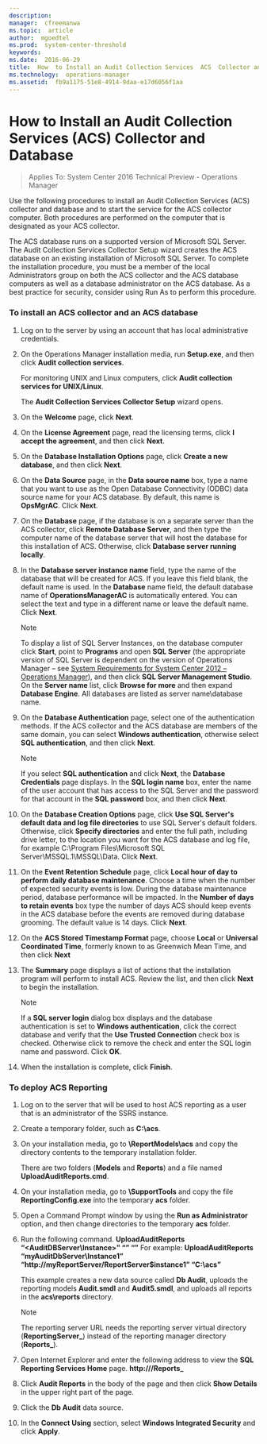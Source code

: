 ```yaml
---
description:  
manager:  cfreemanwa
ms.topic:  article
author:  mgoedtel
ms.prod:  system-center-threshold
keywords:  
ms.date:  2016-06-29
title:  How  to Install an Audit Collection Services  ACS  Collector and Database
ms.technology:  operations-manager
ms.assetid:  fb9a1175-51e8-4914-9daa-e17d6056f1aa
---
```




# How  to Install an Audit Collection Services (ACS) Collector and Database

>Applies To: System Center 2016 Technical Preview - Operations Manager

Use the following procedures to install an Audit Collection Services (ACS) collector and database and to start the service for the ACS collector computer. Both procedures are performed on the computer that is designated as your ACS collector.

The ACS database runs on a supported version of Microsoft SQL Server. The Audit Collection Services Collector Setup wizard creates the ACS database on an existing installation of Microsoft SQL Server. To complete the installation procedure, you must be a member of the local Administrators group on both the ACS collector and the ACS database computers as well as a database administrator on the ACS database. As a best practice for security, consider using Run As to perform this procedure.

### To install an ACS collector and an ACS database

1.  Log on to the server by using an account that has local administrative credentials.

2.  On the Operations Manager installation media, run **Setup.exe**, and then click **Audit collection services**.

    For monitoring UNIX and Linux computers, click **Audit collection services for UNIX/Linux**.

    The **Audit Collection Services Collector Setup** wizard opens.

3.  On the **Welcome** page, click **Next**.

4.  On the **License Agreement** page, read the licensing terms, click **I accept the agreement**, and then click **Next**.

5.  On the **Database Installation Options** page, click **Create a new database**, and then click **Next**.

6.  On the **Data Source** page, in the **Data source name** box, type a name that you want to use as the Open Database Connectivity (ODBC) data source name for your ACS database. By default, this name is **OpsMgrAC**. Click **Next**.

7.  On the **Database** page, if the database is on a separate server than the ACS collector, click **Remote Database Server**, and then type the computer name of the database server that will host the database for this installation of ACS. Otherwise, click **Database server running locally**.

8.  In the **Database server instance name** field, type the name of the database that will be created for ACS. If you leave this field blank, the default name is used. In the **Database** name field, the default database name of **OperationsManagerAC** is automatically entered. You can select the text and type in a different name or leave the default name. Click **Next**.

    > [!NOTE]
    > To display a list of SQL Server Instances, on the database computer click **Start**, point to **Programs** and open **SQL Server** (the appropriate version of SQL Server is dependent on the version of Operations Manager – see [System Requirements for System Center 2012 – Operations Manager](http://go.microsoft.com/fwlink/p/?LinkID=219650)), and then click **SQL Server Management Studio**. On the **Server name** list, click **Browse for more** and then expand **Database Engine**. All databases are listed as server name\database name.

9. On the **Database Authentication** page, select one of the authentication methods. If the ACS collector and the ACS database are members of the same domain, you can select **Windows authentication**, otherwise select **SQL authentication**, and then click **Next**.

    > [!NOTE]
    > If you select **SQL authentication** and click **Next**, the **Database Credentials** page displays. In the **SQL login name** box, enter the name of the user account that has access to the SQL Server and the password for that account in the **SQL password** box, and then click **Next**.

10. On the **Database Creation Options** page, click **Use SQL Server's default data and log file directories** to use SQL Server's default folders. Otherwise, click **Specify directories** and enter the full path, including drive letter, to the location you want for the ACS database and log file, for example C:\Program Files\Microsoft SQL Server\MSSQL.1\MSSQL\Data. Click **Next**.

11. On the **Event Retention Schedule** page, click **Local hour of day to perform daily database maintenance**. Choose a time when the number of expected security events is low. During the database maintenance period, database performance will be impacted. In the **Number of days to retain events** box type the number of days ACS should keep events in the ACS database before the events are removed during database grooming. The default value is 14 days. Click **Next**.

12. On the **ACS Stored Timestamp Format** page, choose **Local** or **Universal Coordinated Time**, formerly known to as Greenwich Mean Time, and then click **Next**

13. The **Summary** page displays a list of actions that the installation program will perform to install ACS. Review the list, and then click **Next** to begin the installation.

    > [!NOTE]
    > If a **SQL server login** dialog box displays and the database authentication is set to **Windows authentication**, click the correct database and verify that the **Use Trusted Connection** check box is checked. Otherwise click to remove the check and enter the SQL login name and password. Click **OK**.

14. When the installation is complete, click **Finish**.

### To deploy ACS Reporting

1.  Log on to the server that will be used to host ACS reporting as a user that is an administrator of the SSRS instance.

2.  Create a temporary folder, such as **C:\acs**.

3.  On your installation media, go to **\ReportModels\acs** and copy the directory contents to the temporary installation folder.

    There are two folders (**Models** and **Reports**) and a file named **UploadAuditReports.cmd**.

4.  On your installation media, go to **\SupportTools** and copy the file **ReportingConfig.exe** into the temporary **acs** folder.

5.  Open a Command Prompt window by using the **Run as Administrator** option, and then change directories to the temporary **acs** folder.

6.  Run the following command. 
    **UploadAuditReports “<AuditDBServer\Instance>” “<Reporting Server URL>” “<path of the copied acs folder>”**
    For example: **UploadAuditReports “myAuditDbServer\Instance1” “http://myReportServer/ReportServer$instance1” “C:\acs”**

    This example creates a new data source called **Db Audit**, uploads the reporting models **Audit.smdl** and **Audit5.smdl**, and uploads all reports in the **acs\reports** directory.

    > [!NOTE]
    > The reporting server URL needs the reporting server virtual directory (**ReportingServer_<InstanceName>**) instead of the reporting manager directory (**Reports_<InstanceName>**).

7.  Open Internet Explorer and enter the following address to view the **SQL Reporting Services Home** page. **http://<yourReportingServerName>/Reports_<InstanceName>**

8.  Click **Audit Reports** in the body of the page and then click **Show Details** in the upper right part of the page.

9. Click the **Db Audit** data source.

10. In the **Connect Using** section, select **Windows Integrated Security** and click **Apply**.


